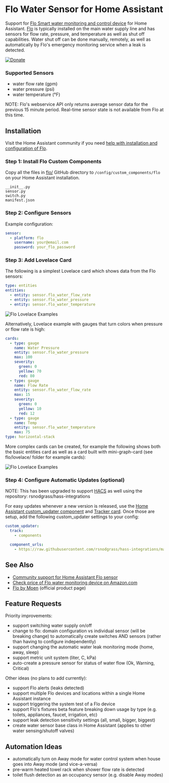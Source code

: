# Flo Water Sensor for Home Assistant

Support for [Flo Smart water monitoring and control device](https://amzn.to/2WBn8tW?tag=rynoshark-20) for Home Assistant. [Flo](https://meetflo.com) is typically installed on the main water supply line and has sensors for flow rate, pressure, and temperature as well as shut off capabilities. Water shut off can be done manually, remotely, as well as automatically by Flo's emergency monitoring service when a leak is detected.

[![Donate](https://img.shields.io/badge/Donate-PayPal-green.svg)](YOUR_EMAIL_CODE)

### Supported Sensors

- water flow rate (gpm)
- water pressure (psi)
- water temperature (&deg;F)

NOTE: Flo's webservice API only returns average sensor data for the previous 15 minute period.
Real-time sensor state is not available from Flo at this time.

## Installation

Visit the Home Assistant community if you need [help with installation and configuration of Flo](https://community.home-assistant.io/t/flo-smart-water-leak-detector/119532).

### Step 1: Install Flo Custom Components

Copy all the files in [flo/](https://github.com/rsnodgrass/hass-integrations/tree/master/flo) GitHub directory to `/config/custom_components/flo` on your Home Assistant installation.

```
__init__.py 
sensor.py
switch.py
manifest.json
```

### Step 2: Configure Sensors

Example configuration:

```yaml
sensor:
  - platform: flo
    username: your@email.com
    password: your_flo_password
```

### Step 3: Add Lovelace Card

The following is a simplest Lovelace card which shows data from the Flo sensors:

```yaml
type: entities
entities:
  - entity: sensor.flo_water_flow_rate
  - entity: sensor.flo_water_pressure
  - entity: sensor.flo_water_temperature
```

![Flo Lovelace Examples](https://github.com/rsnodgrass/hass-integrations/blob/master/custom_components/flo/lovelace/entities.png?raw=true)

Alternatively, Lovelace example with gauges that turn colors when pressure or flow rate is high:

```yaml
cards:
  - type: gauge
    name: Water Pressure
    entity: sensor.flo_water_pressure
    max: 100
    severity:
      green: 0
      yellow: 70
      red: 80
  - type: gauge
    name: Flow Rate
    entity: sensor.flo_water_flow_rate
    max: 15
    severity:
      green: 0
      yellow: 10
      red: 12
  - type: gauge
    name: Temp
    entity: sensor.flo_water_temperature
    max: 75
type: horizontal-stack
```

More complex cards can be created, for example the following shows both the basic entities card as well as a card built with mini-graph-card (see flo/lovelace/ folder for example cards):

![Flo Lovelace Examples](https://github.com/rsnodgrass/hass-integrations/blob/master/custom_components/flo/lovelace/mini-graph.png?raw=true)

### Step 4: Configure Automatic Updates (optional)

NOTE: This has been upgraded to support [HACS](https://github.com/custom-components/hacs) as well using the repository: rsnodgrass/hass-integrations

For easy updates whenever a new version is released, use the [Home Assistant custom_updater component](https://github.com/custom-components/custom_updater/wiki/Installation) and [Tracker card](https://github.com/custom-cards/tracker-card). Once those are setup, add the following custom_updater settings to your config:

```yaml
custom_updater:
  track:
    - components

  component_urls:
    - https://raw.githubusercontent.com/rsnodgrass/hass-integrations/master/flo/custom_updater.json
```

## See Also

* [Community support for Home Assistant Flo sensor](https://community.home-assistant.io/t/flo-smart-water-leak-detector/119532)
* [Check price of Flo water monitoring device on Amazon.com](https://amzn.to/2WBn8tW?tag=rynoshark-20)
* [Flo by Moen](https://meetflo.com) (official product page)

## Feature Requests

Priority improvements:

- support switching water supply on/off
- change to flo: domain configuration vs individual sensor (will be breaking change) to automatically create switches AND sensors (rather than having to configure independently)
- support changing the automatic water leak monitoring mode (home, away, sleep)
- support metric unit system (liter, C, kPa)
- auto-create a pressure sensor for status of water flow (Ok, Warning, Critical)

Other ideas (no plans to add currently):

- support Flo alerts (leaks detected)
- support multiple Flo devices and locations within a single Home Assistant instance
- support triggering the system test of a Flo device
- support Flo's fixtures beta feature breaking down usage by type (e.g. toilets, appliances, faucet, irrigation, etc)
- support leak detection sensitivity settings (all, small, bigger, biggest)
- create water sensor base class in Home Assistant (applies to other water sensing/shutoff valves)

## Automation Ideas

- automatically turn on Away mode for water control system when house goes into Away mode (and vice-a-versa)
- pre-warm heated towel rack when shower flow rate is detected
- toilet flush detection as an occupancy sensor (e.g. disable Away modes)

